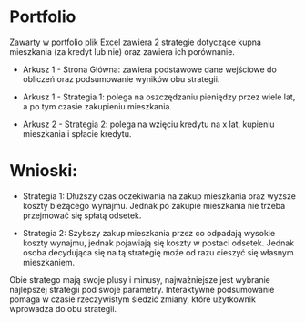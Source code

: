 # Portfolio
Zawarty w portfolio plik Excel zawiera 2 strategie dotyczące kupna mieszkania (za kredyt lub nie) oraz zawiera ich porównanie.

- Arkusz 1 - Strona Główna: zawiera podstawowe dane wejściowe do obliczeń oraz podsumowanie wyników obu strategii.

- Arkusz 1 - Strategia 1: polega na oszczędzaniu pieniędzy przez wiele lat, a po tym czasie zakupieniu mieszkania.

- Arkusz 2 - Strategia 2: polega na wzięciu kredytu na x lat, kupieniu mieszkania i spłacie kredytu.

# Wnioski:

- Strategia 1: Dłuższy czas oczekiwania na zakup mieszkania oraz wyższe koszty bieżącego wynajmu. Jednak po zakupie mieszkania nie trzeba przejmować się spłatą odsetek.

- Strategia 2: Szybszy zakup mieszkania przez co odpadają wysokie koszty wynajmu, jednak pojawiają się koszty w postaci odsetek. Jednak osoba decydująca się na tą strategię może od razu cieszyć się własnym mieszkaniem.

Obie stratego mają swoje plusy i minusy, najważniejsze jest wybranie najlepszej strategii pod swoje parametry. Interaktywne podsumowanie pomaga w czasie rzeczywistym śledzić zmiany, które użytkownik wprowadza do obu strategii.
